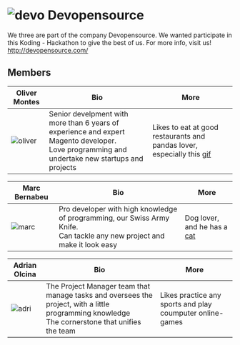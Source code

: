 
# ![devo](https://cloud.githubusercontent.com/assets/6871312/5327950/a0d5af1e-7d67-11e4-9505-f268266976ba.png) Devopensource
We three are part of the company Devopensource. We wanted participate in this Koding - Hackathon to give the best of us.
For more info, visit us! <http://devopensource.com/>
## Members

| Oliver Montes | Bio | More 
|--------|--------|--------
| ![oliver](https://cloud.githubusercontent.com/assets/6871312/5327825/38822c34-7d63-11e4-9fd5-33ac3da9ad72.jpg)| Senior develpment with more than 6 years of experience and expert Magento developer.<br>Love programming and undertake new startups and projects |   Likes to eat at good restaurants and pandas lover, especially this [gif](http://1.bp.blogspot.com/-qW4iyblG78Q/T6VgUfdPJWI/AAAAAAAAFpI/detvYFdrQrU/s1600/panda.gif)

| Marc Bernabeu | Bio | More 
|--------|--------|--------
| ![marc](https://cloud.githubusercontent.com/assets/6871312/5327941/576a9420-7d67-11e4-9106-f961e816a180.jpg) |Pro developer with high knowledge of programming, our Swiss Army Knife.<br>Can tackle any new project and make it look easy |  Dog lover, and he has a [cat](https://encrypted-tbn3.gstatic.com/images?q=tbn:ANd9GcQr8GrX4DaCPbcdgYBn3Qy_ubqjsn8lqNo0Kwu91i0Fqu_NeaRgsw)

| Adrian Olcina | Bio | More 
|--------|--------|--------
| ![adri](https://cloud.githubusercontent.com/assets/6871312/5327843/bacf1ac6-7d63-11e4-9d33-e238dbc8f48e.jpg)|The Project Manager team that manage tasks and oversees the project, with a little programming knowledge <br>The cornerstone that unifies the team | Likes practice any sports and play coumputer online-games


